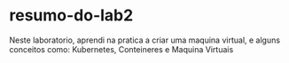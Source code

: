 # resumo-do-lab2

Neste laboratorio, aprendi na pratica a criar uma maquina virtual, e alguns conceitos como: Kubernetes, Conteineres e Maquina Virtuais
